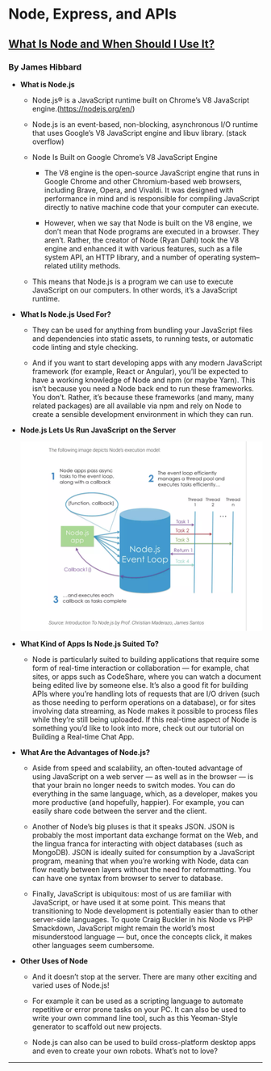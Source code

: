 # Node, Express, and APIs

## [What Is Node and When Should I Use It?](https://www.sitepoint.com/an-introduction-to-node-js/)

### By James Hibbard

- **What is Node.js**

  - Node.js® is a JavaScript runtime built on Chrome’s V8 JavaScript engine.(https://nodejs.org/en/)

  - Node.js is an event-based, non-blocking, asynchronous I/O runtime that uses Google’s V8 JavaScript engine and libuv library. (stack overflow)

  - Node Is Built on Google Chrome’s V8 JavaScript Engine

    - The V8 engine is the open-source JavaScript engine that runs in Google Chrome and other Chromium-based web browsers, including Brave, Opera, and Vivaldi. It was designed with performance in mind and is responsible for compiling JavaScript directly to native machine code that your computer can execute.

    - However, when we say that Node is built on the V8 engine, we don’t mean that Node programs are executed in a browser. They aren’t. Rather, the creator of Node (Ryan Dahl) took the V8 engine and enhanced it with various features, such as a file system API, an HTTP library, and a number of operating system–related utility methods.

  - This means that Node.js is a program we can use to execute JavaScript on our computers. In other words, it’s a JavaScript runtime.

- **What Is Node.js Used For?**

  -  They can be used for anything from bundling your JavaScript files and dependencies into static assets, to running tests, or automatic code linting and style checking.

  - And if you want to start developing apps with any modern JavaScript framework (for example, React or Angular), you’ll be expected to have a working knowledge of Node and npm (or maybe Yarn). This isn’t because you need a Node back end to run these frameworks. You don’t. Rather, it’s because these frameworks (and many, many related packages) are all available via npm and rely on Node to create a sensible development environment in which they can run.


- **Node.js Lets Us Run JavaScript on the Server**

  <img src="../images/read6/1.png">


- **What Kind of Apps Is Node.js Suited To?**

  - Node is particularly suited to building applications that require some form of real-time interaction or collaboration — for example, chat sites, or apps such as CodeShare, where you can watch a document being edited live by someone else. It’s also a good fit for building APIs where you’re handling lots of requests that are I/O driven (such as those needing to perform operations on a database), or for sites involving data streaming, as Node makes it possible to process files while they’re still being uploaded. If this real-time aspect of Node is something you’d like to look into more, check out our tutorial on Building a Real-time Chat App.

- **What Are the Advantages of Node.js?**

  - Aside from speed and scalability, an often-touted advantage of using JavaScript on a web server — as well as in the browser — is that your brain no longer needs to switch modes. You can do everything in the same language, which, as a developer, makes you more productive (and hopefully, happier). For example, you can easily share code between the server and the client.

  - Another of Node’s big pluses is that it speaks JSON. JSON is probably the most important data exchange format on the Web, and the lingua franca for interacting with object databases (such as MongoDB). JSON is ideally suited for consumption by a JavaScript program, meaning that when you’re working with Node, data can flow neatly between layers without the need for reformatting. You can have one syntax from browser to server to database.

  - Finally, JavaScript is ubiquitous: most of us are familiar with JavaScript, or have used it at some point. This means that transitioning to Node development is potentially easier than to other server-side languages. To quote Craig Buckler in his Node vs PHP Smackdown, JavaScript might remain the world’s most misunderstood language — but, once the concepts click, it makes other languages seem cumbersome.

- **Other Uses of Node**

  - And it doesn’t stop at the server. There are many other exciting and varied uses of Node.js!

  - For example it can be used as a scripting language to automate repetitive or error prone tasks on your PC. It can also be used to write your own command line tool, such as this Yeoman-Style generator to scaffold out new projects.

  - Node.js can also can be used to build cross-platform desktop apps and even to create your own robots. What’s not to love?





--- 

